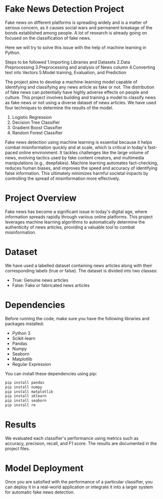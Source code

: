 # Fake News Detection Project
Fake news on different platforms is spreading widely and is a matter of serious concern, as it causes social wars and permanent breakage of the bonds established among people. A lot of research is already going on focused on the classification of fake news.

Here we will try to solve this issue with the help of machine learning in Python.

Steps to be followed
1.Importing Libraries and Datasets
2.Data Preprocessing
3.Preprocessing and analysis of News column
4.Converting text into Vectors
5.Model training, Evaluation, and Prediction

The project aims to develop a machine-learning model capable of identifying and classifying any news article as fake or not. The distribution of fake news can potentially have highly adverse effects on people and culture. This project involves building and training a model to classify news as fake news or not using a diverse dataset of news articles. We have used four techniques to determine the results of the model.

1. Logistic Regression
2. Decision Tree Classifier
3. Gradient Boost Classifier
4. Random Forest Classifier

Fake news detection using machine learning is essential because it helps combat misinformation quickly and at scale, which is critical in today's fast-paced online environment. It tackles challenges like the large volume of news, evolving tactics used by fake content creators, and multimedia manipulations (e.g., deepfakes). Machine learning automates fact-checking, reduces human biases, and improves the speed and accuracy of identifying false information. This ultimately minimizes harmful societal impacts by controlling the spread of misinformation more effectively.

# Project Overview

Fake news has become a significant issue in today's digital age, where information spreads rapidly through various online platforms. This project leverages machine learning algorithms to automatically determine the authenticity of news articles, providing a valuable tool to combat misinformation.

# Dataset

We have used a labelled dataset containing news articles along with their corresponding labels (true or false). The dataset is divided into two classes:
- True: Genuine news articles
- False: Fake or fabricated news articles

# Dependencies

Before running the code, make sure you have the following libraries and packages installed:
- Python 3
- Scikit-learn
- Pandas
- Numpy
- Seaborn
- Matplotlib
- Regular Expression

You can install these dependencies using pip:

```bash
pip install pandas
pip install numpy
pip install matplotlib
pip install sklearn
pip install seaborn 
pip install re 
```

# Results

We evaluated each classifier's performance using metrics such as accuracy, precision, recall, and F1 score. The results are documented in the project files.

# Model Deployment

Once you are satisfied with the performance of a particular classifier, you can deploy it in a real-world application or integrate it into a larger system for automatic fake news detection.
